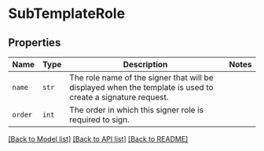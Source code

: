 # SubTemplateRole



## Properties
Name | Type | Description | Notes
------------ | ------------- | ------------- | -------------
| `name` | ```str``` |  The role name of the signer that will be displayed when the template is used to create a signature request.  |  |
| `order` | ```int``` |  The order in which this signer role is required to sign.  |  |

[[Back to Model list]](../README.md#documentation-for-models) [[Back to API list]](../README.md#documentation-for-api-endpoints) [[Back to README]](../README.md)


